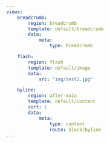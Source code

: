 ```yaml
---
views:
    breadcrumb:
        region: breadcrumb
        template: default/breadcrumb
        data:
            meta:
                type: breadcrumb

    flash:
        region: flash
        template: default/image
        data:
            src: "img/test2.jpg"

    byline:
        region: after-main
        template: default/content
        sort: 1
        data:
            meta:
                type: content
                route: block/byline
...
```


